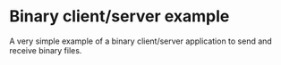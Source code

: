 # Binary client/server example

A very simple example of a binary client/server application to send and receive
binary files.
